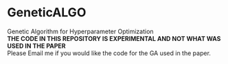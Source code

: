 # GeneticALGO
Genetic Algorithm for Hyperparameter Optimization</br>
<strong>THE CODE IN THIS REPOSITORY IS EXPERIMENTAL AND NOT WHAT WAS USED IN THE PAPER</strong></br>
Please Email me if you would like the code for the GA used in the paper.
